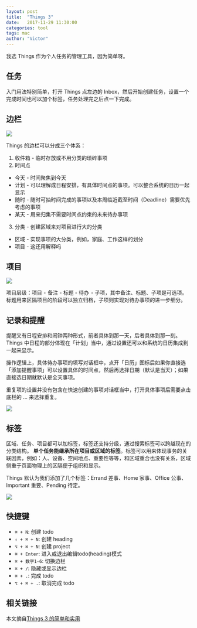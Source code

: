 ```yaml
---
layout: post
title:  "Things 3"
date:   2017-11-29 11:30:00
categories: tool
tags: mac
author: "Victor"
---
```


我选 Things 作为个人任务的管理工具，因为简单呀。

## 任务

入门用法特别简单，打开 Things 点左边的 Inbox，然后开始创建任务，设置一个完成时间也可以加个标签，任务处理完之后点一下完成。

## 边栏

![](https://cdn.sspai.com/2017/05/19/0ece794333d5164a87aff7c7a3f8e9e3.jpeg?imageView2/2/w/1120/q/90/interlace/1/ignore-error/1)

Things 的边栏可以分成三个体系：

1. 收件箱 - 临时存放或不用分类的琐碎事项
2. 时间点
  * 今天 - 时间聚焦到今天
  * 计划 - 可以理解成日程安排，有具体时间点的事项。可以整合系统的日历一起显示
  * 随时 - 随时可抽时间完成的事项以及本周临近截至时间（Deadline）需要优先考虑的事项
  * 某天 - 用来归集不需要时间点约束的未来待办事项
3. 分类 - 创建区域来对项目进行大的分类
  * 区域 - 实现事项的大分类，例如，家庭、工作这样的划分
  * 项目 - 这还用解释吗

## 项目

![](https://cdn.sspai.com/2017/05/20/ab3cf27637ce7036848229e828158415.jpg?imageView2/2/w/1120/q/90/interlace/1/ignore-error/1)

项目层级：项目 -  备注 - 标题 - 待办  - 子项，其中备注、标题、子项是可选项。标题用来区隔项目的阶段可以独立归档，子项则实现对待办事项的进一步细分。

## 记录和提醒

提醒又有日程安排和闹钟两种形式，前者具体到那一天，后者具体到那一刻。Things 中日程的部分体现在「计划」当中，通过设置还可以和系统的日历集成到一起来显示。

操作逻辑上，具体待办事项的填写对话框中，点开「日历」图标后如果你直接选「添加提醒事项」可以设置具体的时间点，然后再选择日期（默认是当天）；如果直接选日期就默认是全天事项。

重复项的设置并没有包含在快速创建的事项对话框当中，打开具体事项后需要点击底栏的 … 来选择重复。

![](https://cdn.sspai.com/2017/05/19/bfe756424df1e5d5c153deb7bde17fc8.jpeg?imageView2/2/w/1120/q/90/interlace/1/ignore-error/1)


## 标签

区域、任务、项目都可以加标签，标签还支持分级，通过搜索标签可以跨越现在的分类结构。 **单个任务能继承所在项目或区域的标签**。标签可以用来体现事务的关联因素，例如：人、设备、空间地点、重要性等等，和区域重合也没有关系，区域侧重于页面物理上的区隔便于组织和显示。

Things 默认为我们添加了几个标签：Errand 差事、Home 家事、Office 公事、Important 重要、Pending 待定。

![](https://cdn.sspai.com/2017/05/26/af2ce39224e5bdc187e232e52431a371.png?imageView2/2/w/1120/q/90/interlace/1/ignore-error/1)

## 快捷键

* `⌘ + N`: 创建 todo
* `⇧ + ⌘ + N`: 创建 heading
* `⌥ + ⌘ + N`: 创建 project
* `⌘ + Enter`: 进入或退出编辑todo(heading)模式
* `⌘ + 数字1-6`: 切换边栏
* `⌘ + /`: 隐藏或显示边栏
* `⌘ + .`: 完成 todo
* `⌥ + ⌘ + .`: 取消完成 todo

## 相关链接

本文摘自[Things 3 的简单和实用](https://sspai.com/post/39310)
